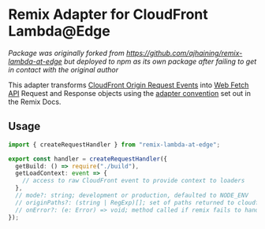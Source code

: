 # Remix Adapter for CloudFront Lambda@Edge

_Package was originally forked from https://github.com/ajhaining/remix-lambda-at-edge but deployed to npm as its own package after failing to get in contact with the original author_

This adapter transforms [CloudFront Origin Request Events](https://docs.aws.amazon.com/AmazonCloudFront/latest/DeveloperGuide/lambda-event-structure.html#example-origin-request) into [Web Fetch API](https://developer.mozilla.org/en-US/docs/Web/API/Fetch_API) Request and Response objects using the [adapter convention](https://remix.run/docs/en/v1/other-api/adapter) set out in the Remix Docs.

## Usage

```ts
import { createRequestHandler } from "remix-lambda-at-edge";

export const handler = createRequestHandler({
  getBuild: () => require("./build"),
  getLoadContext: event => {
    // access to raw CloudFront event to provide context to loaders
  },
  // mode?: string; development or production, defaulted to NODE_ENV 
  // originPaths?: (string | RegExp)[]; set of paths returned to cloudfront to lookup in S3 instead
  // onError?: (e: Error) => void; method called if remix fails to handle the request for any reason
});
```
